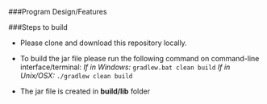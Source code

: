 ###Program Design/Features

###Steps to build

- Please clone and download this repository locally.
- To build the jar file please run the following command on command-line interface/terminal:
*If in Windows:*
    `gradlew.bat clean build`
*If in Unix/OSX:*
    `./gradlew clean build`

- The jar file is created in **build/lib** folder